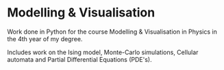 # Modelling & Visualisation
Work done in Python for the course Modelling &amp; Visualisation in Physics in the 4th year of my degree.

Includes work on the Ising model, Monte-Carlo simulations, Cellular automata and Partial Differential Equations (PDE's).

